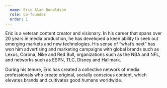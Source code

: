 ```yaml
---
  name: Eric Alan Donaldson
  role: Co-founder
  order: 1
---
```

Eric is a veteran content creator and visionary. In his career that spans over 20 years in media production, he has developed a keen ability to seek out emerging markets and new technologies. His sense of “what’s next” has won him advertising and marketing campaigns with global brands such as Lexus, Corona, Nike and Red Bull, organizations such as the NBA and NFL, and networks such as ESPN, TLC, Disney and Hallmark.

During his tenure, Eric has created a collective network of media professionals who create original, socially conscious content, which elevates brands and cultivates good humans worldwide.